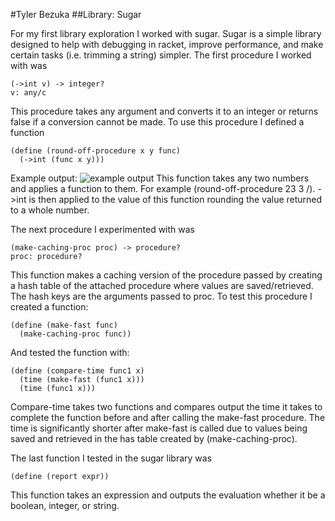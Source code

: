 #Tyler Bezuka
##Library: Sugar

For my first library exploration I worked with sugar. Sugar is a simple library designed to help with debugging in racket,
improve performance, and make certain tasks (i.e. trimming a string) simpler. The first procedure I worked with was
```
(->int v) -> integer?
v: any/c
```
This procedure takes any argument and converts it to an integer or returns false if a conversion cannot be made. To use this
procedure I defined a function
``` 
(define (round-off-procedure x y func)
  (->int (func x y)))
```
Example output:
![example output](https://github.com/tylerbezuka/FP1/blob/patch-1/fp1-ex.png)
This function takes any two numbers and applies a function to them. For example (round-off-procedure 23 3 /). ->int is then
applied to the value of this function rounding the value returned to a whole number. 

The next procedure I experimented with was 
```
(make-caching-proc proc) -> procedure?
proc: procedure?
```
This function makes a caching version of the procedure passed by creating a hash table of the attached procedure where
values are saved/retrieved. The hash keys are the arguments passed to proc. To test this procedure I created a function:
```
(define (make-fast func)
  (make-caching-proc func))
```
And tested the function with: 
```
(define (compare-time func1 x)
  (time (make-fast (func1 x)))
  (time (func1 x)))
```
Compare-time takes two functions and compares output the time it takes to complete the function before and after calling the make-fast procedure. The time is significantly shorter after make-fast is called due to values being saved and retrieved in the has table created by (make-caching-proc). 

The last function I tested in the sugar library was
```
(define (report expr))
```
This function takes an expression and outputs the evaluation whether it be a boolean, integer, or string. 
